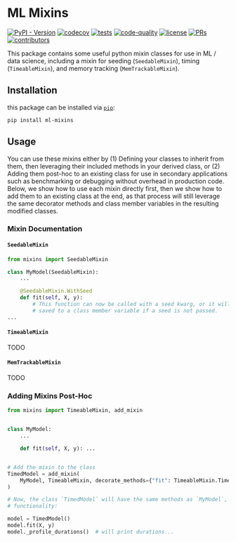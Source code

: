 # ML Mixins

[![PyPI - Version](https://img.shields.io/pypi/v/ml-mixins)](https://pypi.org/project/ml-mixins/)
[![codecov](https://codecov.io/gh/mmcdermott/ML_mixins/graph/badge.svg?token=T2QNDROZ61)](https://codecov.io/gh/mmcdermott/ML_mixins)
[![tests](https://github.com/mmcdermott/ML_mixins/actions/workflows/tests.yaml/badge.svg)](https://github.com/mmcdermott/ML_mixins/actions/workflows/tests.yml)
[![code-quality](https://github.com/mmcdermott/ML_mixins/actions/workflows/code-quality-main.yaml/badge.svg)](https://github.com/mmcdermott/ML_mixins/actions/workflows/code-quality-main.yaml)
[![license](https://img.shields.io/badge/License-MIT-green.svg?labelColor=gray)](https://github.com/mmcdermott/ML_mixins#license)
[![PRs](https://img.shields.io/badge/PRs-welcome-brightgreen.svg)](https://github.com/mmcdermott/ML_mixins/pulls)
[![contributors](https://img.shields.io/github/contributors/mmcdermott/ML_mixins.svg)](https://github.com/mmcdermott/ML_mixins/graphs/contributors)

This package contains some useful python mixin classes for use in ML / data science, including a mixin for
seeding (`SeedableMixin`), timing (`TimeableMixin`), and memory tracking (`MemTrackableMixin`).

## Installation

this package can be installed via [`pip`](https://pypi.org/project/ml-mixins/):

```
pip install ml-mixins
```

## Usage

You can use these mixins either by (1) Defining your classes to inherit from them, then leveraging their
included methods in your derived class, or (2) Adding them post-hoc to an existing class for use in secondary
applications such as benchmarking or debugging without overhead in production code. Below, we show how to use
each mixin directly first, then we show how to add them to an existing class at the end, as that process will
still leverage the same decorator methods and class member variables in the resulting modified classes.

### Mixin Documentation

#### `SeedableMixin`

```python
from mixins import SeedableMixin

class MyModel(SeedableMixin):
    ...

    @SeedableMixin.WithSeed
    def fit(self, X, y):
        # This function can now be called with a seed kwarg, or it will use a pseudo-random seed which will be
        # saved to a class member variable if a seed is not passed.
...
```

#### `TimeableMixin`

TODO

#### `MemTrackableMixin`

TODO

### Adding Mixins Post-Hoc

```python
from mixins import TimeableMixin, add_mixin


class MyModel:
    ...

    def fit(self, X, y): ...


# Add the mixin to the class
TimedModel = add_mixin(
    MyModel, TimeableMixin, decorate_methods={"fit": TimeableMixin.TimeAs}
)

# Now, the class `TimedModel` will have the same methods as `MyModel`, but with the added timing
# functionality:

model = TimedModel()
model.fit(X, y)
model._profile_durations()  # will print durations...
```
